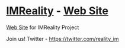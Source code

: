 # [IMReality](https://imreality.github.io/WebSite/) - [Web Site](https://imreality.github.io/WebSite/)

[Web Site](https://imreality.github.io/WebSite/) for IMReality Project

Join us!
Twitter - https://twitter.com/reality_im